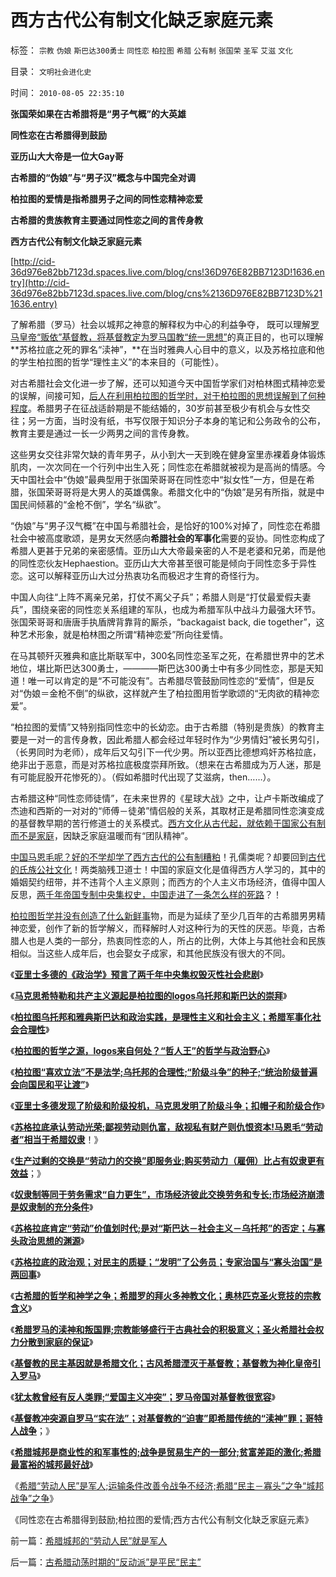 # 西方古代公有制文化缺乏家庭元素

标签： `宗教` `伪娘` `斯巴达300勇士` `同性恋` `柏拉图` `希腊` `公有制` `张国荣` `圣军` `艾滋` `文化` 

目录： `文明社会进化史`

时间： `2010-08-05 22:35:10`

**张国荣如果在古希腊将是“男子气概”的大英雄**

**同性恋在古希腊得到鼓励**

**亚历山大大帝是一位大Gay哥**

**古希腊的“伪娘”与“男子汉”概念与中国完全对调**

**柏拉图的爱情是指希腊男子之间的同性恋精神恋爱**

**古希腊的贵族教育主要通过同性恋之间的言传身教**

**西方古代公有制文化缺乏家庭元素**

[http://cid-36d976e82bb7123d.spaces.live.com/blog/cns!36D976E82BB7123D!1636.entry](http://cid-36d976e82bb7123d.spaces.live.com/blog/cns%2136D976E82BB7123D%211636.entry)

了解希腊（罗马）社会以城邦之神意的解释权为中心的利益争夺， 既可以理解[罗马皇帝“贩依”基督教，将基督教定为罗马国教“统一思想”](../../../2010/5/21/基督教个人主义价值观简史.md)的真正目的，也可以理解**苏格拉底之死的罪名“渎神”，**在当时雅典人心目中的意义，以及苏格拉底和他的学生柏拉图的哲学“理性主义”的本来目的（可能性）。

对古希腊社会文化进一步了解，还可以知道今天中国哲学家们对柏林图式精神恋爱的误解，间接可知，[后人在利用柏拉图的哲学时，对于柏拉图的思想误解到了何种程度](../../../2010/7/21/理解民主从批判柏拉图和斯巴达开始.md)。希腊男子在征战适龄期是不能结婚的，30岁前甚至极少有机会与女性交往；另一方面，当时没有纸，书写仅限于知识分子本身的笔记和公务政令的公布，教育主要是通过一长一少两男之间的言传身教。

这些男女交往非常欠缺的青年男子，从小到大一天到晚在健身室里赤裸着身体锻炼肌肉，一次次同在一个行列中出生入死；同性恋在希腊就被视为是高尚的情感。今天中国社会中“伪娘”最典型用于张国荣哥哥在同性恋中“拟女性”一方，但是在希腊，张国荣哥哥将是大男人的英雄偶象。希腊文化中的“伪娘”是另有所指，就是中国民间倾慕的“金枪不倒”，学名“纵欲”。

“伪娘”与“男子汉气概”在中国与希腊社会，是恰好的100%对掉了，同性恋在希腊社会中被高度歌颂，是男女天然感向**希腊社会的军事化**需要的妥协。同性恋构成了希腊人更甚于兄弟的亲密感情。亚历山大大帝最亲密的人不是老婆和兄弟，而是他的同性恋伙友Hephaestion。亚历山大大帝甚至很可能是倾向于同性恋多于异性恋。这可以解释亚历山大过分热衷功名而极迟才生育的奇怪行为。

中国人向往“上阵不离亲兄弟，打仗不离父子兵”；希腊人则是“打仗最爱假夫妻兵”，围绕亲密的同性恋关系组建的军队，也成为希腊军队中战斗力最强大环节。张国荣哥哥和唐唐手执盾牌背靠背的厮杀，“backagaist back, die together”，这种艺术形象，就是柏林图之所谓“精神恋爱”所向往爱情。

在马其顿歼灭雅典和底比斯联军中，300名同性恋圣军之死，在希腊世界中的艺术地位，堪比斯巴达300勇士，————斯巴达300勇士中有多少同性恋，那是天知道！唯一可以肯定的是“不可能没有”。古希腊尽管鼓励同性恋的“爱情”，但是反对“伪娘＝金枪不倒”的纵欲，这样就产生了柏拉图用哲学歌颂的“无肉欲的精神恋爱”。

“柏拉图的爱情”又特别指同性恋中的长幼恋。由于古希腊（特别是贵族）的教育主要是一对一的言传身教，因此希腊人都会经过年轻时作为“少男情妇”被长男勾引，（长男同时为老师），成年后又勾引下一代少男。所以亚西比德想鸡奸苏格拉底，绝非出于恶意，而是对苏格拉底极度崇拜所致。（想来在古希腊成为万人迷，那是有可能屁股开花惨死的）。（假如希腊时代出现了艾滋病，then……）。

古希腊这种“同性恋师徒情”，在未来世界的《星球大战》之中，让卢卡斯改编成了杰迪和西斯的一对对的“师傅－徒弟”情侣般的关系，其取材正是希腊同性恋演变成的基督教早期的苦行修道士的关系模式。[西方文化从古代起，就依赖于国家公有制而不是家庭](../../../2010/5/13/古埃及近似毛式社会主义公有制,和牛.md)，因缺乏家庭温暖而有“团队精神”。

[中国马恩毛呢？好的不学却学了西方古代的公有制糟粕](../../../2010/4/23/公有制落后因私人消费被取缔.md)！孔儒类呢？却要回到[古代的氏族公社文化](../../../2009/3/21/三纲五常儒家理教之国学精华的科学实用性.md)！两类脑残卫道士！中国的家庭文化是值得西方人学习的，其中的婚姻契约纽带，并不违背个人主义原则；而西方的个人主义市场经济，值得中国人反思，[两千年帝国专制中央集权史，中国走进了一条怎么样的死路](../../../2010/7/6/亚里士多德的《政治学》预言了两千年中央集权毁灭性.md)？！

[柏拉图哲学并没有创造了什么新鲜事](../../../2010/7/21/理解民主从批判柏拉图和斯巴达开始.md)物，而是为延续了至少几百年的古希腊男男精神恋爱，创作了新的哲学解义，而释解时人对这种行为的天性的厌恶。毕竟，古希腊人也是人类的一部分，热衷同性恋的人，所占的比例，大体上与其他社会和民族相似。当这些人成年后，也会娶女子成家，和其他民族没有很大的不同。

《[**亚里士多德的《政治学》预言了两千年中央集权毁灭性社会悲剧**](../../../2010/7/6/亚里士多德的《政治学》预言了两千年中央集权毁灭性.md)》

《[**马克思希特勒和共产主义源起是柏拉图的logos乌托邦和斯巴达的崇拜**](../../../2010/7/21/理解民主从批判柏拉图和斯巴达开始.md)》

《[**柏拉图乌托邦和雅典斯巴达和政治实践，是理性主义和社会主义；希腊军事化社会合理性**](../../../2010/7/21/柏拉图的乌托邦就是社会主义.md)》

《[**柏拉图的哲学之源，logos来自何处？“哲人王”的哲学与政治野心**](../../../2010/8/2/哲人王的政治野心.md)》

《[**柏拉图“喜欢立法”不是法学;乌托邦的合理性;“阶级斗争”的种子;“统治阶级普遍会向国民和平让渡”**](../../../2010/8/2/柏拉图乌托邦在历史上的合理性和阶级斗争.md)》

《[**亚里士多德发现了阶级和阶级投机，马克思发明了阶级斗争；扣帽子和阶级合作**](../../../2010/8/2/亚里士多德发现了阶级和阶级投机，马克思发明阶级斗争.md)》

《[**苏格拉底承认劳动光荣;鄙视劳动则仇富，敌视私有财产则仇恨资本!马恩毛“劳动者”相当于希腊奴隶**](../../../2010/8/2/苏格拉底的劳动观念；鄙视劳动必定仇富.md)！》

《[**生产过剩的交换是“劳动力的交换”即服务业;购买劳动力（雇佣）比占有奴隶更有效益**](../../../2010/8/2/生产过剩的社会交换本质上是“劳动力的交换”即服务业.md)；》

《[**奴隶制等同于劳务需求“自力更生”，市场经济彼此交换劳务和专长;市场经济崩溃是奴隶制的充分条件**](../../../2010/8/3/市场经济崩溃是奴隶制的充分条件.md)》

《[**苏格拉底肯定“劳动”价值划时代;是对“斯巴达－社会主义－乌托邦”的否定；与寡头政治思想的渊源**](../../../2010/8/3/苏格拉底肯定“劳动”价值是划时代，与寡头的渊源.md)》

《[**苏格拉底的政治观；对民主的质疑；“发明”了公务员；专家治国与“寡头治国”是两回事**](../../../2010/8/3/苏格拉底质疑民主；发明了公务员.md)》

《[**古希腊的哲学和神学之争；希腊罗的拜火多神教文化；奥林匹克圣火竞技的宗教含义**](../../../2010/8/4/希腊罗马的拜火信仰和奥林匹克圣火.md)》

《[**希腊罗马的渎神和叛国罪;宗教能够盛行于古典社会的积极意义；圣火希腊社会权力分散到家庭的保证**](../../../2010/8/4/宗教能够盛行于古典社会的积极意义.md)》

《[**基督教的民主基因就是希腊文化；古风希腊湮灭于基督教；基督教为神化皇帝引入罗马**](../../../2010/8/4/基督教为神化皇帝而成罗马国教.md)》

《[**犹太教曾经有反人类罪;“爱国主义冲突”；罗马帝国对基督教很宽容**](../../../2010/8/4/罗马帝国对基督教很宽容，犹太教曾经暴戾.md)》

《[**基督教冲突源自罗马“实在法”；对基督教的“迫害”即希腊传统的“渎神”罪；哥特人战争**](../../../2010/8/4/罗马皇帝对基督教的几次“迫害”是实在法冲突.md)；》

《[**希腊城邦是商业性的和军事性的;战争是贸易生产的一部分;贫富差距的激化;希腊最富裕的城邦最好战**](../../../2010/8/5/古希腊抓革命促生产；最富裕的城邦最好战.md)》

《[希腊“劳动人民”是军人;运输条件改善令战争不经济;希腊“民主－寡头”之争“城邦战争”之争](../../../2010/8/5/希腊城邦的“劳动人民”就是军人.md)》

《同性恋在古希腊得到鼓励;柏拉图的爱情;西方古代公有制文化缺乏家庭元素》



前一篇：[希腊城邦的“劳动人民”就是军人](../../../2010/8/5/希腊城邦的“劳动人民”就是军人.md)

后一篇：[古希腊动荡时期的“反动派”是平民“民主”](../../../2010/8/6/古希腊动荡时期的“反动派”是平民“民主”.md)